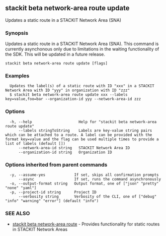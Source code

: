 ## stackit beta network-area route update

Updates a static route in a STACKIT Network Area (SNA)

### Synopsis

Updates a static route in a STACKIT Network Area (SNA).
This command is currently asynchonous only due to limitations in the waiting functionality of the SDK. This will be updated in a future release.


```
stackit beta network-area route update [flags]
```

### Examples

```
  Updates the label(s) of a static route with ID "xxx" in a STACKIT Network Area with ID "yyy" in organization with ID "zzz"
  $ stackit beta network-area route update xxx --labels key=value,foo=bar --organization-id yyy --network-area-id zzz
```

### Options

```
  -h, --help                     Help for "stackit beta network-area route update"
      --labels stringToString    Labels are key-value string pairs which can be attached to a route. A label can be provided with the format key=value and the flag can be used multiple times to provide a list of labels (default [])
      --network-area-id string   STACKIT Network Area ID
      --organization-id string   Organization ID
```

### Options inherited from parent commands

```
  -y, --assume-yes             If set, skips all confirmation prompts
      --async                  If set, runs the command asynchronously
  -o, --output-format string   Output format, one of ["json" "pretty" "none" "yaml"]
  -p, --project-id string      Project ID
      --verbosity string       Verbosity of the CLI, one of ["debug" "info" "warning" "error"] (default "info")
```

### SEE ALSO

* [stackit beta network-area route](./stackit_beta_network-area_route.md)	 - Provides functionality for static routes in STACKIT Network Areas

